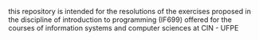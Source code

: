 this repository is intended for the resolutions of the exercises proposed in the discipline of introduction to programming (IF699) 
offered for the courses of information systems and computer sciences at CIN -  UFPE